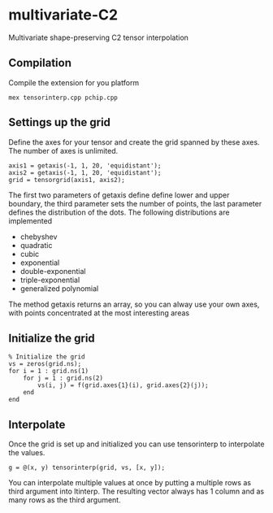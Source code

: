 multivariate-C2
===========================

Multivariate shape-preserving C2 tensor interpolation


Compilation
------------------
Compile the extension for you platform

    mex tensorinterp.cpp pchip.cpp
    

Settings up the grid
------------------
Define the axes for your tensor and create the grid spanned by these axes. The number of axes is unlimited. 
    
    axis1 = getaxis(-1, 1, 20, 'equidistant');
    axis2 = getaxis(-1, 1, 20, 'equidistant');
    grid = tensorgrid(axis1, axis2);

The first two parameters of getaxis define define lower and upper boundary, the third parameter sets the number of points, 
the last parameter defines the distribution of the dots. The following distributions are implemented

 * chebyshev
 * quadratic
 * cubic
 * exponential
 * double-exponential
 * triple-exponential
 * generalized polynomial

The method getaxis returns an array, so you can alway use your own axes, with points concentrated at the most interesting areas


Initialize the grid
-------------------------

    % Initialize the grid
    vs = zeros(grid.ns);
    for i = 1 : grid.ns(1)
        for j = 1 : grid.ns(2)
            vs(i, j) = f(grid.axes{1}(i), grid.axes{2}(j));
        end
    end

Interpolate
-------------------------
Once the grid is set up and initialized you can use tensorinterp to interpolate the values.

    g = @(x, y) tensorinterp(grid, vs, [x, y]);

You can interpolate multiple values at once by putting a multiple rows as third argument into ltinterp. The resulting vector always has 1 column and as many rows as the third argument.
    